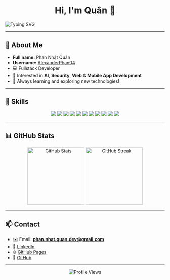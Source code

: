<!-- Banner / Heading -->
<h1 align="center">Hi, I'm Quân 👋</h1>

![Typing SVG](https://readme-typing-svg.demolab.com?font=Fira+Code&size=28&pause=1000&color=00BFFF&center=true&vCenter=true&width=440&lines=Welcome+to+my+GitHub+Profile!;Fullstack+Developer;AI+%7C+Security+%7C+Web+%26+Mobile+App)

---

## 👤 About Me

- **Full name:** Phan Nhật Quân
- **Username:** [AlexanderPhan04](https://github.com/AlexanderPhan04)
- 💻 Fullstack Developer
- 🤖 Interested in **AI**, **Security**, **Web** & **Mobile App Development**
- 🌱 Always learning and exploring new technologies!

---

## 🚀 Skills

<p align="center">
  <img src="https://img.shields.io/badge/HTML5-E34F26?style=for-the-badge&logo=html5&logoColor=white"/>
  <img src="https://img.shields.io/badge/CSS3-1572B6?style=for-the-badge&logo=css3&logoColor=white"/>
  <img src="https://img.shields.io/badge/JavaScript-F7DF1E?style=for-the-badge&logo=javascript&logoColor=black"/>
  <img src="https://img.shields.io/badge/PHP-777BB4?style=for-the-badge&logo=php&logoColor=white"/>
  <img src="https://img.shields.io/badge/Laravel-FF2D20?style=for-the-badge&logo=laravel&logoColor=white"/>
  <img src="https://img.shields.io/badge/Vue.js-4FC08D?style=for-the-badge&logo=vue.js&logoColor=white"/>
  <img src="https://img.shields.io/badge/Node.js-339933?style=for-the-badge&logo=nodedotjs&logoColor=white"/>
  <img src="https://img.shields.io/badge/Flutter-02569B?style=for-the-badge&logo=flutter&logoColor=white"/>
  <img src="https://img.shields.io/badge/MySQL-4479A1?style=for-the-badge&logo=mysql&logoColor=white"/>
  <img src="https://img.shields.io/badge/C%23-239120?style=for-the-badge&logo=c-sharp&logoColor=white"/>
  <img src="https://img.shields.io/badge/C++-00599C?style=for-the-badge&logo=c%2B%2B&logoColor=white"/>
</p>

---

## 📊 GitHub Stats

<p align="center">
  <img src="https://github-readme-stats.vercel.app/api?username=AlexanderPhan04&show_icons=true&theme=radical" alt="GitHub Stats" height="180"/>
  <img src="https://github-readme-streak-stats.herokuapp.com/?user=AlexanderPhan04&theme=radical" alt="GitHub Streak" height="180"/>
</p>

---

## 📫 Contact

- ✉️ Email: **phan.nhat.quan.dev@gmail.com**
- 💼 [LinkedIn](https://www.linkedin.com/in/alexanderphan04/)
- 🌐 [GitHub Pages](https://alexanderphan04.github.io/)
- 🐙 [GitHub](https://github.com/AlexanderPhan04)

---

<p align="center">
  <img src="https://komarev.com/ghpvc/?username=AlexanderPhan04&label=Profile+Views&color=0e75b6&style=flat" alt="Profile Views" />
</p>

